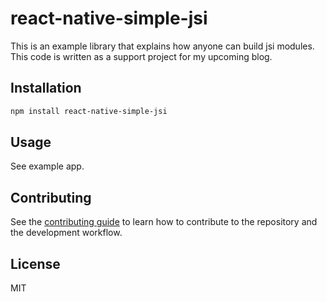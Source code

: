 # react-native-simple-jsi

This is an example library that explains how anyone can build jsi modules. This code is written as a support project for my upcoming blog.

## Installation

```sh
npm install react-native-simple-jsi
```

## Usage
See example app.

## Contributing

See the [contributing guide](CONTRIBUTING.md) to learn how to contribute to the repository and the development workflow.

## License

MIT

